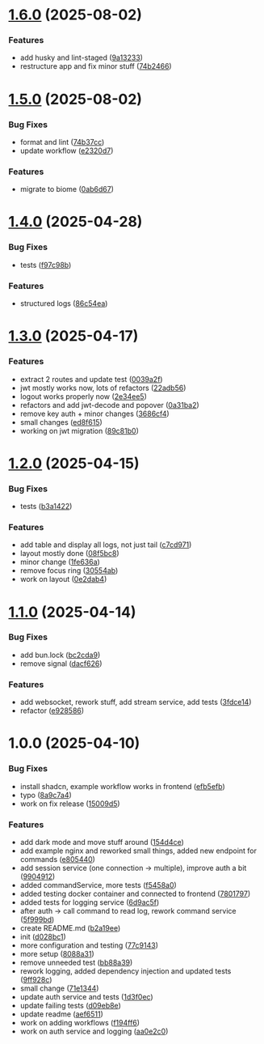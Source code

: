 # [1.6.0](https://github.com/Dino-Kupinic/peekaboo/compare/v1.5.0...v1.6.0) (2025-08-02)


### Features

* add husky and lint-staged ([9a13233](https://github.com/Dino-Kupinic/peekaboo/commit/9a1323313df3f6dfc724274adade4cf4a3e0ed64))
* restructure app and fix minor stuff ([74b2466](https://github.com/Dino-Kupinic/peekaboo/commit/74b24661a7eb64bc34bd77bd19149d7b85af5d31))

# [1.5.0](https://github.com/Dino-Kupinic/peekaboo/compare/v1.4.0...v1.5.0) (2025-08-02)


### Bug Fixes

* format and lint ([74b37cc](https://github.com/Dino-Kupinic/peekaboo/commit/74b37cc379a4b07137426a4497027eb44c46ea56))
* update workflow ([e2320d7](https://github.com/Dino-Kupinic/peekaboo/commit/e2320d7b2df61840fddd8e6edfca1ee19d787329))


### Features

* migrate to biome ([0ab6d67](https://github.com/Dino-Kupinic/peekaboo/commit/0ab6d67159fb7bb40b354070ef4906f9e023aff6))

# [1.4.0](https://github.com/Dino-Kupinic/peekaboo/compare/v1.3.0...v1.4.0) (2025-04-28)


### Bug Fixes

* tests ([f97c98b](https://github.com/Dino-Kupinic/peekaboo/commit/f97c98bab906111029a26a199e6df7718fdbf6e4))


### Features

* structured logs ([86c54ea](https://github.com/Dino-Kupinic/peekaboo/commit/86c54ea2883642a07e1f3fc65e99bc282ff5ada7))

# [1.3.0](https://github.com/Dino-Kupinic/peekaboo/compare/v1.2.0...v1.3.0) (2025-04-17)


### Features

* extract 2 routes and update test ([0039a2f](https://github.com/Dino-Kupinic/peekaboo/commit/0039a2faf9fae90a8024a800bada7f311844017d))
* jwt mostly works now, lots of refactors ([22adb56](https://github.com/Dino-Kupinic/peekaboo/commit/22adb56eda8288178b3ff8b3e46bef1b4642a147))
* logout works properly now ([2e34ee5](https://github.com/Dino-Kupinic/peekaboo/commit/2e34ee5973511da9df8525859cd836ef60f05c53))
* refactors and add jwt-decode and popover ([0a31ba2](https://github.com/Dino-Kupinic/peekaboo/commit/0a31ba2d88183c0ca64fcef783aa3928da7bb348))
* remove key auth + minor changes ([3686cf4](https://github.com/Dino-Kupinic/peekaboo/commit/3686cf429364b93d35b956eb8f6322c959144d88))
* small changes ([ed8f615](https://github.com/Dino-Kupinic/peekaboo/commit/ed8f61565c0e7bb25832c3071be1333180559696))
* working on jwt migration ([89c81b0](https://github.com/Dino-Kupinic/peekaboo/commit/89c81b0814d55f41ba64bfc5db2ee5a0118d4ac1))

# [1.2.0](https://github.com/Dino-Kupinic/peekaboo/compare/v1.1.0...v1.2.0) (2025-04-15)


### Bug Fixes

* tests ([b3a1422](https://github.com/Dino-Kupinic/peekaboo/commit/b3a14225fd502c8e6dd908a5db543a7710197567))


### Features

* add table and display all logs, not just tail ([c7cd971](https://github.com/Dino-Kupinic/peekaboo/commit/c7cd9712d5ce98f4ed018e3da7393c7fad913edd))
* layout mostly done ([08f5bc8](https://github.com/Dino-Kupinic/peekaboo/commit/08f5bc8456d4a7a6b962895a8efe90dd2df1ca99))
* minor change ([1fe636a](https://github.com/Dino-Kupinic/peekaboo/commit/1fe636ae107dce72cab380371bc3e3b433f8eb2b))
* remove focus ring ([30554ab](https://github.com/Dino-Kupinic/peekaboo/commit/30554ab90358d846d876d05b3c5f653df15dbaf6))
* work on layout ([0e2dab4](https://github.com/Dino-Kupinic/peekaboo/commit/0e2dab4ee2e7f3e29e7dc9f36a4fb4f766910962))

# [1.1.0](https://github.com/Dino-Kupinic/peekaboo/compare/v1.0.0...v1.1.0) (2025-04-14)


### Bug Fixes

* add bun.lock ([bc2cda9](https://github.com/Dino-Kupinic/peekaboo/commit/bc2cda969127aae23be6ca34572d1b0f9c64ce6b))
* remove signal ([dacf626](https://github.com/Dino-Kupinic/peekaboo/commit/dacf626024462e8b45f1e2f8c25d81e180c14cf9))


### Features

* add websocket, rework stuff, add stream service, add tests ([3fdce14](https://github.com/Dino-Kupinic/peekaboo/commit/3fdce1407710d4a916b4b4777ee340c677d06af7))
* refactor ([e928586](https://github.com/Dino-Kupinic/peekaboo/commit/e92858645388536e36b0a15d3ad84f5a38d7b0b3))

# 1.0.0 (2025-04-10)


### Bug Fixes

* install shadcn, example workflow works in frontend ([efb5efb](https://github.com/Dino-Kupinic/peekaboo/commit/efb5efb6769bc00a5390c607b1f36f3c7b70686e))
* typo ([8a9c7a4](https://github.com/Dino-Kupinic/peekaboo/commit/8a9c7a44f096f32d0bb6b527c60478e3297b28be))
* work on fix release ([15009d5](https://github.com/Dino-Kupinic/peekaboo/commit/15009d5fbdee6e1a9d96f8a33896b11cedbe4a88))


### Features

* add dark mode and move stuff around ([154d4ce](https://github.com/Dino-Kupinic/peekaboo/commit/154d4ce4495bb3ce737bbfac3479e1e37d7b5e2f))
* add example nginx and reworked small things, added new endpoint for commands ([e805440](https://github.com/Dino-Kupinic/peekaboo/commit/e8054400760920d56ee30461da11458760cc838a))
* add session service (one connection -> multiple), improve auth a bit ([9904912](https://github.com/Dino-Kupinic/peekaboo/commit/99049124672e4a6f6fb522150497f69ad1333e0e))
* added commandService, more tests ([f5458a0](https://github.com/Dino-Kupinic/peekaboo/commit/f5458a0cc4e5e084b27e87c274fd0aefd4f3d8cb))
* added testing docker container and connected to frontend ([7801797](https://github.com/Dino-Kupinic/peekaboo/commit/780179739d50a0fd8bb4080405a2afcfbb5fff34))
* added tests for logging service ([6d9ac5f](https://github.com/Dino-Kupinic/peekaboo/commit/6d9ac5fa42574863521c9b1b935f95ea9abcd804))
* after auth -> call command to read log, rework command service ([5f999bd](https://github.com/Dino-Kupinic/peekaboo/commit/5f999bdb8a3314a5cb94846a3507896ce705070b))
* create README.md ([b2a19ee](https://github.com/Dino-Kupinic/peekaboo/commit/b2a19ee0531145153f2963a0d776870b5085446d))
* init ([d028bc1](https://github.com/Dino-Kupinic/peekaboo/commit/d028bc144ae0ef337882c24e3968660458990710))
* more configuration and testing ([77c9143](https://github.com/Dino-Kupinic/peekaboo/commit/77c91434379db624b4d207de41e8b3949b16a293))
* more setup ([8088a31](https://github.com/Dino-Kupinic/peekaboo/commit/8088a31662d1037ab9bfacd939c7d52652a86196))
* remove unneeded test ([bb88a39](https://github.com/Dino-Kupinic/peekaboo/commit/bb88a395077f4e4008afb591dfeafcf357adc80e))
* rework logging, added dependency injection and updated tests ([9ff928c](https://github.com/Dino-Kupinic/peekaboo/commit/9ff928c906e2f9b499b379e0cbf375f85e4f9ec8))
* small change ([71e1344](https://github.com/Dino-Kupinic/peekaboo/commit/71e1344bdf65600e59f5ec733abb771b8841d333))
* update auth service and tests ([1d3f0ec](https://github.com/Dino-Kupinic/peekaboo/commit/1d3f0ece78c4ad966ad448febcdca4c2b7705eb8))
* update failing tests ([d09eb8e](https://github.com/Dino-Kupinic/peekaboo/commit/d09eb8efab4a3056a90046f31e9c8fc75e62078d))
* update readme ([aef6511](https://github.com/Dino-Kupinic/peekaboo/commit/aef65119abfbb76683b8a49509707084e20ace5d))
* work on adding workflows ([f194ff6](https://github.com/Dino-Kupinic/peekaboo/commit/f194ff6c5fc59509864a4c342a89ad1e31ca8af1))
* work on auth service and logging ([aa0e2c0](https://github.com/Dino-Kupinic/peekaboo/commit/aa0e2c0f79dea7b3a8fc8a2f9d8edebcbde05024))
